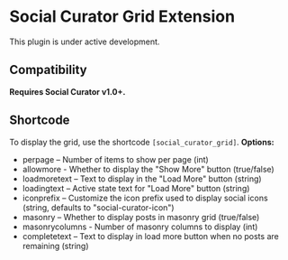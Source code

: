 # Social Curator Grid Extension

This plugin is under active development.

## Compatibility

**Requires Social Curator v1.0+.**

## Shortcode

To display the grid, use the shortcode ```[social_curator_grid]```. 
**Options:**
* perpage – Number of items to show per page (int)
* allowmore - Whether to display the "Show More" button (true/false)
* loadmoretext – Text to display in the "Load More" button (string)
* loadingtext – Active state text for "Load More" button (string)
* iconprefix – Customize the icon prefix used to display social icons (string, defaults to "social-curator-icon")
* masonry – Whether to display posts in masonry grid (true/false)
* masonrycolumns - Number of masonry columns to display (int)
* completetext – Text to display in load more button when no posts are remaining (string)